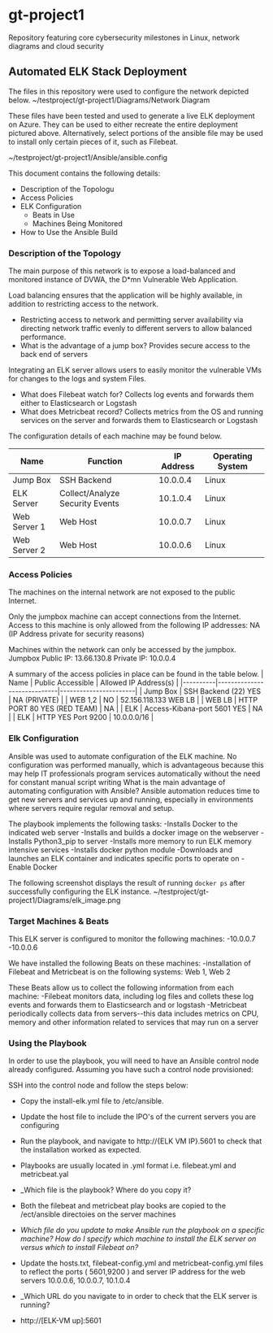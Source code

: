 # gt-project1
Repository featuring core cybersecurity milestones in Linux, network diagrams and cloud security
## Automated ELK Stack Deployment

The files in this repository were used to configure the network depicted below.
 ~/testproject/gt-project1/Diagrams/Network Diagram

These files have been tested and used to generate a live ELK deployment on Azure. They can be used to either recreate the entire deployment pictured above. Alternatively, select portions of the ansible file may be used to install only certain pieces of it, such as Filebeat.

 ~/testproject/gt-project1/Ansible/ansible.config

This document contains the following details:
- Description of the Topologu
- Access Policies
- ELK Configuration
  - Beats in Use
  - Machines Being Monitored
- How to Use the Ansible Build


### Description of the Topology

The main purpose of this network is to expose a load-balanced and monitored instance of DVWA, the D*mn Vulnerable Web Application.

Load balancing ensures that the application will be highly available, in addition to restricting access to the network.
- Restricting access to network and permitting server availability via directing network traffic evenly to different servers to allow balanced performance.
- What is the advantage of a jump box? Provides secure access to the back end of servers

Integrating an ELK server allows users to easily monitor the vulnerable VMs for changes to the logs and system Files.
- What does Filebeat watch for? Collects log events and forwards them either to Elasticsearch or Logstash
- What does Metricbeat record? Collects metrics from the OS and running services on the server and forwards them to Elasticsearch or Logstash

The configuration details of each machine may be found below.

| Name         | Function                        | IP Address | Operating System |
|--------------|---------------------------------|------------|------------------|
| Jump Box     | SSH Backend                     | 10.0.0.4   | Linux            |
| ELK Server   | Collect/Analyze Security Events | 10.1.0.4   | Linux            |
| Web Server 1 | Web Host                        | 10.0.0.7   | Linux            |
| Web Server 2 | Web Host                        | 10.0.0.6   | Linux            |

### Access Policies

The machines on the internal network are not exposed to the public Internet.

Only the jumpbox machine can accept connections from the Internet. Access to this machine is only allowed from the following IP addresses:
NA (IP Address private for security reasons)

Machines within the network can only be accessed by the jumpbox.
Jumpbox
Public IP: 13.66.130.8
Private IP: 10.0.0.4

A summary of the access policies in place can be found in the table below.
| Name     | Public Accessible           | Allowed IP Address(s) |
|----------|-----------------------------|-----------------------|
| Jump Box | SSH Backend (22) YES        | NA (PRIVATE)          |
| WEB 1,2  | NO                          | 52.156.118.133 WEB LB |
| WEB LB   | HTTP PORT 80 YES (RED TEAM) | NA                    |
| ELK      | Access-Kibana-port 5601 YES | NA                    |
| ELK      | HTTP  YES Port 9200         | 10.0.0.0/16           |

### Elk Configuration

Ansible was used to automate configuration of the ELK machine. No configuration was performed manually, which is advantageous because this may help IT professionals program services automatically without the need for constant manual script writing
What is the main advantage of automating configuration with Ansible? Ansible automation reduces time to get new servers and services up and running, especially in environments where servers require regular removal and setup.

The playbook implements the following tasks:
-Installs Docker to the indicated web server
-Installs and builds a docker image on the webserver
-Installs Python3_pip to server
-Installs more memory to run ELK memory intensive services
-Installs docker python module
-Downloads and launches an ELK container and indicates specific ports to operate on
-Enable Docker

The following screenshot displays the result of running `docker ps` after successfully configuring the ELK instance.
~/testproject/gt-project1/Diagrams/elk_image.png


### Target Machines & Beats
This ELK server is configured to monitor the following machines:
-10.0.0.7
-10.0.0.6

We have installed the following Beats on these machines:
-installation of Filebeat and Metricbeat is on the following systems: Web 1, Web 2



These Beats allow us to collect the following information from each machine:
-Filebeat monitors data, including log files and collets these log events and forwards them to Elasticsearch and or logstash
-Metricbeat periodically collects data from servers--this data includes metrics on CPU, memory and other information related to services that may run on a server


### Using the Playbook
In order to use the playbook, you will need to have an Ansible control node already configured. Assuming you have such a control node provisioned:

SSH into the control node and follow the steps below:
- Copy the install-elk.yml file to /etc/ansible.
- Update the host file to include the IPO's of the current servers you are configuring
- Run the playbook, and navigate to http://{ELK VM IP}.5601 to check that the installation worked as expected.
- Playbooks are usually located in .yml format i.e. filebeat.yml and metricbeat.yal

- _Which file is the playbook? Where do you copy it?
- Both the filebeat and metricbeat play books are copied to the /ect/ansible directoies on the server machines
- _Which file do you update to make Ansible run the playbook on a specific machine? How do I specify which machine to install the ELK server on versus which to install Filebeat on?_
- Update the hosts.txt, filebeat-config.yml and metricbeat-config.yml files to reflect the ports ( 5601,9200 ) and server IP address for the web servers 10.0.0.6, 10.0.0.7, 10.1.0.4
- _Which URL do you navigate to in order to check that the ELK server is running?
- http://[ELK-VM up]:5601
